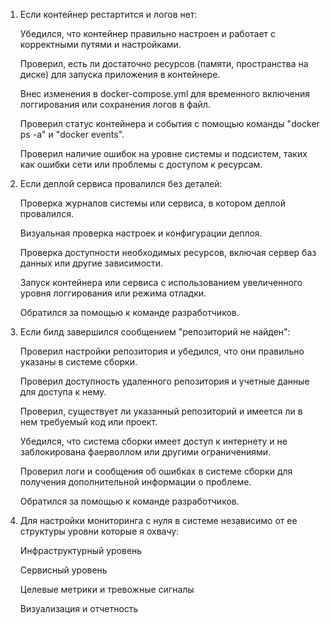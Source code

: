 1) Если контейнер рестартится и логов нет:

   Убедился, что контейнер правильно настроен и работает с корректными путями и настройками.

   Проверил, есть ли достаточно ресурсов (памяти, пространства на диске) для запуска приложения в контейнере.

   Внес изменения в docker-compose.yml для временного включения логгирования или сохранения логов в файл.

   Проверил статус контейнера и события с помощью команды "docker ps -a" и "docker events".

   Проверил наличие ошибок на уровне системы и подсистем, таких как ошибки сети или проблемы с доступом к ресурсам.

2) Если деплой сервиса провалился без деталей:

   Проверка журналов системы или сервиса, в котором деплой провалился.

   Визуальная проверка настроек и конфигурации деплоя.

   Проверка доступности необходимых ресурсов, включая сервер баз данных или другие зависимости.

   Запуск контейнера или сервиса с использованием увеличенного уровня логгирования или режима отладки.

   Обратился за помощью к команде разработчиков.

3) Если билд завершился сообщением "репозиторий не найден":

   Проверил настройки репозитория и убедился, что они правильно указаны в системе сборки.

   Проверил доступность удаленного репозитория и учетные данные для доступа к нему.

   Проверил, существует ли указанный репозиторий и имеется ли в нем требуемый код или проект.

   Убедился, что система сборки имеет доступ к интернету и не заблокирована фаерволлом или другими ограничениями.

   Проверил логи и сообщения об ошибках в системе сборки для получения дополнительной информации о проблеме.

   Обратился за помощью к команде разработчиков.

4) Для настройки мониторинга с нуля в системе независимо от ее структуры уровни которые я охвачу:

   Инфраструктурный уровень

   Сервисный уровень

   Целевые метрики и тревожные сигналы

   Визуализация и отчетность
